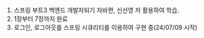 1. 스프링 부트3 백엔드 개발자되기 자바편, 신선영 저 활용하여 학습.
2. 1장부터 7장까지 완료
3. 로그인, 로그아웃를 스프링 시큐리티를 이용하여 구현 중(24/07/09 시작)

